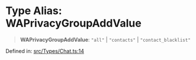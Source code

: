 # Type Alias: WAPrivacyGroupAddValue

> **WAPrivacyGroupAddValue**: `"all"` \| `"contacts"` \| `"contact_blacklist"`

Defined in: [src/Types/Chat.ts:14](https://github.com/Fokusdotid/Baileys/blob/acae94a55f1d32612d8d312d52b001d93f2ac5e2/src/Types/Chat.ts#L14)
